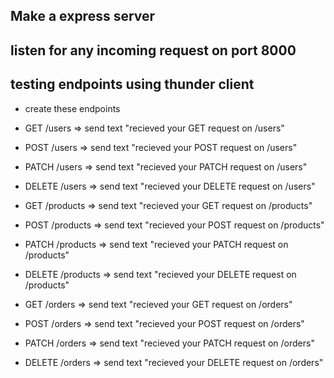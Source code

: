## Make a express server
## listen for any incoming request on port 8000
## testing endpoints using thunder client

* create these endpoints
  
- GET /users  => send text "recieved your GET request on /users"
- POST /users => send text "recieved your POST request on /users"
- PATCH /users => send text "recieved your PATCH request on /users"
- DELETE /users => send text "recieved your DELETE request on /users"



- GET /products  => send text "recieved your GET request on /products"
- POST /products => send text "recieved your POST request on /products"
- PATCH /products => send text "recieved your PATCH request on /products"
- DELETE /products => send text "recieved your DELETE request on /products"


- GET /orders  => send text "recieved your GET request on /orders"
- POST /orders => send text "recieved your POST request on /orders"
- PATCH /orders => send text "recieved your PATCH request on /orders"
- DELETE /orders => send text "recieved your DELETE request on /orders"

